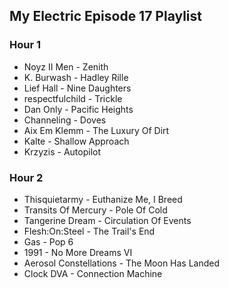 ## My Electric Episode 17 Playlist

### Hour 1
* Noyz II Men - Zenith
* K. Burwash - Hadley Rille
* Lief Hall - Nine Daughters
* respectfulchild - Trickle
* Dan Only - Pacific Heights
* Channeling - Doves
* Aix Em Klemm - The Luxury Of Dirt
* Kalte - Shallow Approach
* Krzyzis - Autopilot

### Hour 2
* Thisquietarmy - Euthanize Me, I Breed
* Transits Of Mercury - Pole Of Cold
* Tangerine Dream - Circulation Of Events
* Flesh:On:Steel - The Trail's End
* Gas - Pop 6
* 1991 - No More Dreams VI
* Aerosol Constellations - The Moon Has Landed
* Clock DVA - Connection Machine
